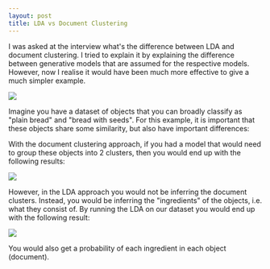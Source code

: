```yaml
---
layout: post
title: LDA vs Document Clustering
---
```


I was asked at the interview what's the difference between LDA and document clustering. I tried to explain it by explaining the difference between generative models that are assumed for the respective models. However, now I realise it would have been much more effective to give a much simpler example.

<img src="{{ site.baseurl}}/resources/images/Bread_Data.png" />

<!--more-->

Imagine you have a dataset of objects that you can broadly classify as "plain bread" and "bread with seeds". For this example, it is important that these objects share some similarity, but also have important differences:

With the document clustering approach, if you had a model that would need to group these objects into 2 clusters, then you would end up with the following results:

<img src="{{ site.baseurl}}/resources/images/Bread_Cluster.png" />

However, in the LDA approach you would not be inferring the document clusters. Instead, you would be inferring the "ingredients" of the objects, i.e. what they consist of. By running the LDA on our dataset you would end up with the following result:

<img src="{{ site.baseurl}}/resources/images/Bread_Ingredient.png" />

You would also get a probability of each ingredient in each object (document).

